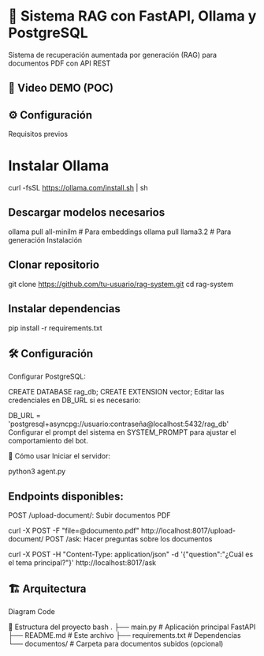 # 🤖 Sistema RAG con FastAPI, Ollama y PostgreSQL
Sistema de recuperación aumentada por generación (RAG) para documentos PDF con API REST

## 🎥 Video DEMO (POC)



## ⚙️ Configuración
Requisitos previos

# Instalar Ollama
curl -fsSL https://ollama.com/install.sh | sh

## Descargar modelos necesarios
ollama pull all-minilm  # Para embeddings
ollama pull llama3.2    # Para generación
Instalación

## Clonar repositorio
git clone https://github.com/tu-usuario/rag-system.git
cd rag-system

## Instalar dependencias
pip install -r requirements.txt

## 🛠️ Configuración
Configurar PostgreSQL:

CREATE DATABASE rag_db;
CREATE EXTENSION vector;
Editar las credenciales en DB_URL si es necesario:

DB_URL = 'postgresql+asyncpg://usuario:contraseña@localhost:5432/rag_db'
Configurar el prompt del sistema en SYSTEM_PROMPT para ajustar el comportamiento del bot.

🚀 Cómo usar
Iniciar el servidor:

python3 agent.py

## Endpoints disponibles:
POST /upload-document/: Subir documentos PDF

curl -X POST -F "file=@documento.pdf" http://localhost:8017/upload-document/
POST /ask: Hacer preguntas sobre los documentos


curl -X POST -H "Content-Type: application/json" -d '{"question":"¿Cuál es el tema principal?"}' http://localhost:8017/ask

## 🏗️ Arquitectura
Diagram
Code


📂 Estructura del proyecto
bash
.
├── main.py               # Aplicación principal FastAPI
├── README.md             # Este archivo
├── requirements.txt      # Dependencias
└── documentos/           # Carpeta para documentos subidos (opcional)
